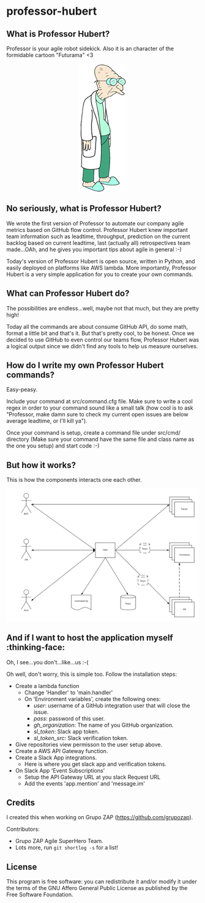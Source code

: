 # professor-hubert

## What is Professor Hubert?

Professor is your agile robot sidekick. Also it is an character of the formidable cartoon "Futurama" <3

<p align="center">
<img align="center" src="./html/img/professor-hubert-character.png">
</p>

## No seriously, what is Professor Hubert?

We wrote the first version of Professor to automate our company agile metrics based on GitHub flow control. Professor Hubert knew important team information such as leadtime, throughput, prediction on the current backlog based on current leadtime, last (actually all) retrospectives team made...OAh, and he gives you important tips about agile in general :-)

Today's version of Professor Hubert is open source, written in Python, and easily deployed on platforms like AWS lambda. More importantly, Professor Hubert is a very simple application for you to create your own commands.

## What can Professor Hubert do?

The possibilities are endless...well, maybe not that much, but they are pretty high!

Today all the commands are about consume GitHub API, do some math, format a little bit and that's it. But that's pretty cool, to be honest. Once we decided to use GitHub to even control our teams flow, Professor Hubert was a logical output since we didn't find any tools to help us measure ourselves.

## How do I write my own Professor Hubert commands?

Easy-peasy.

Include your command at src/command.cfg file. Make sure to write a cool regex in order to your command sound like a small talk (how cool is to ask "Professor, make damn sure to check my current open issues are below average leadtime, or I'll kill ya").

Once your command is setup, create a command file under src/cmd/ directory (Make sure your command have the same file and class name as the one you setup) and start code :-)

## But how it works?

This is how the components interacts one each other.

<p align="center">
<img align="center" src="./html/img/professor-hubert.png">
</p>

## And if I want to host the application myself :thinking-face: 

Oh, I see...you don't...like...us :-(

Oh well, don't worry, this is simple too. Follow the installation steps:

- Create a lambda function
	- Change 'Handler' to 'main.handler'
	- On 'Environment variables', create the following ones:
		- *user*: username of a GitHub integration user that will close the issue.
		- *pass*: password of this user.
		- *gh_organization*: The name of you GitHub organization.
		- *sl_token*: Slack app token.
		- *sl_token_src*: Slack verification token.
- Give repositories view permisson to the user setup above.
- Create a AWS API Gateway function.
- Create a Slack App integrations.
	- Here is where you get slack app and verification tokens.
- On Slack App 'Event Subscriptions'
	- Setup the API Gateway URL at you slack Request URL
	- Add the events 'app.mention' and 'message.im'

## Credits

I created this when working on Grupo ZAP (<https://github.com/grupozap>).

Contributors:

- Grupo ZAP Agile SuperHero Team.
- Lots more, run `git shortlog -s` for a list!

## License

This program is free software: you can redistribute it and/or modify it
under the terms of the GNU Affero General Public License as published by
the Free Software Foundation.
